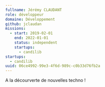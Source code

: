 ```yaml
---
fullname: Jérémy CLAUDANT
role: développeur
domaine: Développement
github: jclaudan
missions:
  - start: 2019-02-01
    end: 2022-01-01
    status: independent
    startups:
      - candilib
startups:
  - candilib
uuid: 06ce4992-99e3-4f6d-989c-c0b33d76fb2a
---
```

A la décourverte de nouvelles techno !